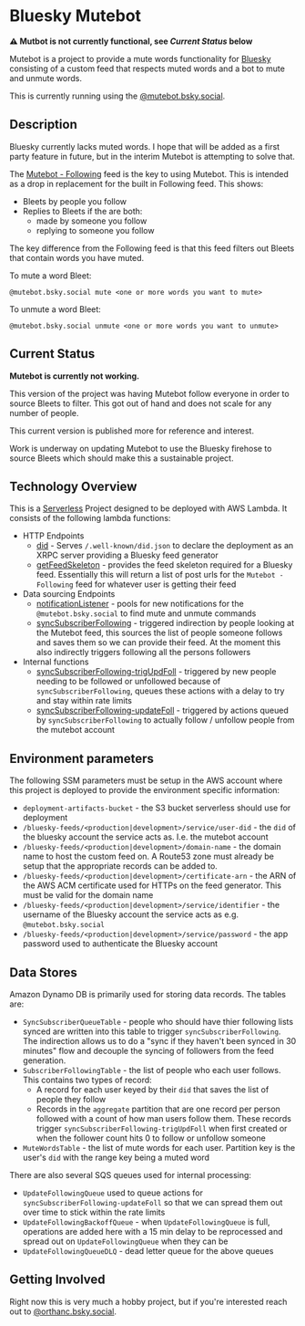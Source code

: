 # Bluesky Mutebot

**⚠️ Mutbot is not currently functional, see *Current Status* below**

Mutebot is a project to provide a mute words functionality for [Bluesky](https://bsky.app) consisting of a custom feed that respects muted words and a bot to mute and unmute words.

This is currently running using the [@mutebot.bsky.social](https://bsky.app/profile/mutebot.bsky.social).

## Description

Bluesky currently lacks muted words. I hope that will be added as a first party feature in future, but in the interim Mutebot is attempting to solve that.

The [Mutebot - Following](https://bsky.app/profile/did:plc:k626emd4xi4h3wxpd44s4wpk/feed/pkiiapsnaqxs) feed is the key to using Mutebot. This is intended as a drop in replacement for the built in Following feed. This shows:
* Bleets by people you follow
* Replies to Bleets if the are both:
  * made by someone you follow
  * replying to someone you follow

The key difference from the Following feed is that this feed filters out Bleets that contain words you have muted.

To mute a word Bleet:

```
@mutebot.bsky.social mute <one or more words you want to mute>
```

To unmute a word Bleet:

```
@mutebot.bsky.social unmute <one or more words you want to unmute>
```

## Current Status

**Mutebot is currently not working.**

This version of the project was having Mutebot follow everyone in order to source Bleets to filter. This got out of hand and does not scale for any number of people.

This current version is published more for reference and interest.

Work is underway on updating Mutebot to use the Bluesky firehose to source Bleets which should make this a sustainable project.

## Technology Overview

This is a [Serverless](https://serverless.com/) Project designed to be deployed with AWS Lambda. It consists of the following lambda functions:
* HTTP Endpoints
  * [did](src/endpoints/did/index.ts) - Serves `/.well-known/did.json` to declare the deployment as an XRPC server providing a Bluesky feed generator
  * [getFeedSkeleton](src/endpoints/getFeedSkeleton/index.ts) - provides the feed skeleton required for a Bluesky feed. Essentially this will return a list of post urls for the `Mutebot - Following` feed for whatever user is getting their feed
* Data sourcing Endpoints
  * [notificationListener](src/endpoints/notificationListener/index.ts) - pools for new notifications for the `@mutebot.bsky.social` to find mute and unmute commands
  * [syncSubscriberFollowing](src/endpoints/syncSubscriberFollowing/index.ts) - triggered indirection by people looking at the Mutebot feed, this sources the list of people someone follows and saves them so we can provide their feed. At the moment this also indirectly triggers following all the persons followers
* Internal functions
  * [syncSubscriberFollowing-trigUpdFoll](src/endpoints/syncSubscriberFollowing/triggerUpdateFollowing.ts) - triggered by new people needing to be followed or unfollowed because of `syncSubscriberFollowing`, queues these actions with a delay to try and stay within rate limits
  * [syncSubscriberFollowing-updateFoll](src/endpoints/syncSubscriberFollowing/updateFollowing.ts) - triggered by actions queued by `syncSubscriberFollowing` to actually follow / unfollow people from the mutebot account

## Environment parameters

The following SSM parameters must be setup in the AWS account where this project is deployed to provide the environment specific information:
* `deployment-artifacts-bucket` - the S3 bucket serverless should use for deployment
* `/bluesky-feeds/<production|development>/service/user-did` - the `did` of the bluesky account the service acts as. I.e. the mutebot account
* `/bluesky-feeds/<production|development>/domain-name` - the domain name to host the custom feed on. A Route53 zone must already be setup that the appropriate records can be added to.
* `/bluesky-feeds/<production|development>/certificate-arn` - the ARN of the AWS ACM certificate used for HTTPs on the feed generator. This must be valid for the domain name
* `/bluesky-feeds/<production|development>/service/identifier` - the username of the Bluesky account the service acts as e.g. `@mutebot.bsky.social`
* `/bluesky-feeds/<production|development>/service/password` - the app password used to authenticate the Bluesky account 


## Data Stores

Amazon Dynamo DB is primarily used for storing data records. The tables are:
* `SyncSubscriberQueueTable` - people who should have thier following lists synced are written into this table to trigger `syncSubscriberFollowing`. The indirection allows us to do a "sync if they haven't been synced in 30 minutes" flow and decouple the syncing of followers from the feed generation.
* `SubscriberFollowingTable` - the list of people who each user follows. This contains two types of record:
  * A record for each user keyed by their `did` that saves the list of people they follow
  * Records in the `aggregate` partition that are one record per person followed with a count of how man users follow them. These records trigger `syncSubscriberFollowing-trigUpdFoll` when first created or when the follower count hits 0 to follow or unfollow someone
* `MuteWordsTable` - the list of mute words for each user. Partition key is the user's `did` with the range key being a muted word

There are also several SQS queues used for internal processing:
* `UpdateFollowingQueue` used to queue actions for `syncSubscriberFollowing-updateFoll` so that we can spread them out over time to stick within the rate limits
* `UpdateFollowingBackoffQueue` - when `UpdateFollowingQueue` is full, operations are added here with a 15 min delay to be reprocessed and spread out on `UpdateFollowingQueue` when they can be
* `UpdateFollowingQueueDLQ` - dead letter queue for the above queues

## Getting Involved

Right now this is very  much a hobby project, but if you're interested reach out to [@orthanc.bsky.social](https://bsky.app/profile/orthanc.bsky.social).